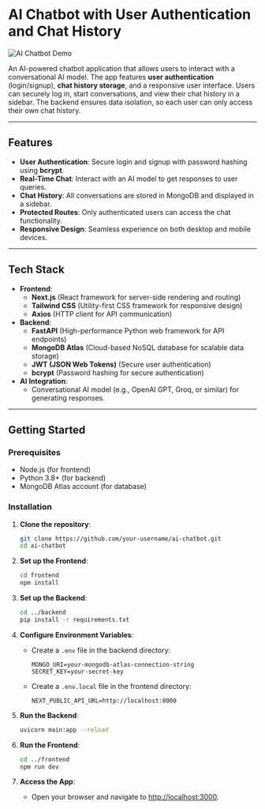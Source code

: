 # AI Chatbot with User Authentication and Chat History

![AI Chatbot Demo](https://via.placeholder.com/800x400.png?text=AI+Chatbot+Demo) <!-- Replace with an actual screenshot or GIF -->

An AI-powered chatbot application that allows users to interact with a conversational AI model. The app features **user authentication** (login/signup), **chat history storage**, and a responsive user interface. Users can securely log in, start conversations, and view their chat history in a sidebar. The backend ensures data isolation, so each user can only access their own chat history.

---

## Features

- **User Authentication**: Secure login and signup with password hashing using **bcrypt**.
- **Real-Time Chat**: Interact with an AI model to get responses to user queries.
- **Chat History**: All conversations are stored in MongoDB and displayed in a sidebar.
- **Protected Routes**: Only authenticated users can access the chat functionality.
- **Responsive Design**: Seamless experience on both desktop and mobile devices.

---

## Tech Stack

- **Frontend**: 
  - **Next.js** (React framework for server-side rendering and routing)
  - **Tailwind CSS** (Utility-first CSS framework for responsive design)
  - **Axios** (HTTP client for API communication)
- **Backend**:
  - **FastAPI** (High-performance Python web framework for API endpoints)
  - **MongoDB Atlas** (Cloud-based NoSQL database for scalable data storage)
  - **JWT (JSON Web Tokens)** (Secure user authentication)
  - **bcrypt** (Password hashing for secure authentication)
- **AI Integration**:
  - Conversational AI model (e.g., OpenAI GPT, Groq, or similar) for generating responses.

---

## Getting Started

### Prerequisites

- Node.js (for frontend)
- Python 3.8+ (for backend)
- MongoDB Atlas account (for database)

### Installation

1. **Clone the repository**:
   ```bash
   git clone https://github.com/your-username/ai-chatbot.git
   cd ai-chatbot
   ```

2. **Set up the Frontend**:
   ```bash
   cd frontend
   npm install
   ```

3. **Set up the Backend**:
   ```bash
   cd ../backend
   pip install -r requirements.txt
   ```

4. **Configure Environment Variables**:
   
   - Create a `.env` file in the backend directory:
     ```env
     MONGO_URI=your-mongodb-atlas-connection-string
     SECRET_KEY=your-secret-key
     ```
   
   - Create a `.env.local` file in the frontend directory:
     ```env
     NEXT_PUBLIC_API_URL=http://localhost:8000
     ```

5. **Run the Backend**:
   ```bash
   uvicorn main:app --reload
   ```

6. **Run the Frontend**:
   ```bash
   cd ../frontend
   npm run dev
   ```

7. **Access the App**:
   - Open your browser and navigate to [http://localhost:3000](http://localhost:3000).
